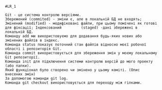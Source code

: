     #LR_1
    
    Git - це система контролю версіями.
    Збережений (commited) - зміни є, але в локальній БД не входять; Змінений (modified) - модифіковані файли, при цьому помічені як готові для фіксації; Індексований         (staged) -дані збережені в локальній БД.
    Команду add ми використовуємо для додавання будь-яких нових або змінених файлів в індекс.
    Команда status показує поточний стан файлів відносно моєї робочої області і репозиторія Git.
    Команда commit використовується для збереження змін у моєму локальному Git репозиторії.
    Команда init для підключення системи контролю версій до мого проекту (або папки).
    Який функціонал було створено чи змінено у цьому коміті. (Опис внесених змін)
    За допомогою команди git log.  
    Команда git checkout використовується для переходу між гілками. 
